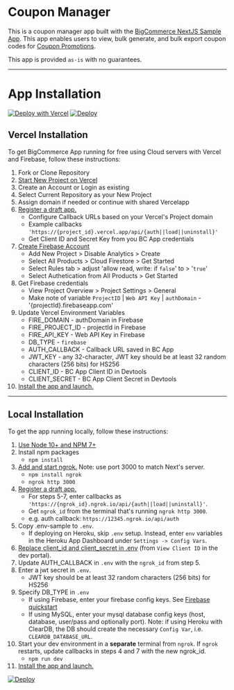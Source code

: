 # Coupon Manager
This is a coupon manager app built with the [BigCommerce NextJS Sample App](https://github.com/bigcommerce/sample-app-nodejs). This app enables users to view, bulk generate, and bulk export coupon codes for [Coupon Promotions](https://support.bigcommerce.com/s/article/Coupon-Promotions).

This app is provided `as-is` with no guarantees.

-----

# App Installation

[![Deploy with Vercel](https://vercel.com/button)](https://vercel.com/new/clone?repository-url=https://github.com/VitaliJud/coupon-code-manager&env=CLIENT_ID,CLIENT_SECRET,AUTH_CALLBACK,JWT_KEY,FIRE_API_KEY,FIRE_DOMAIN,FIRE_PROJECT_ID&envDescription=Doc%20for%20setting%20up%20ENV%20Variable&envLink=https%3A%2F%2Fdeveloper.bigcommerce.com%2Fapi-docs%2Fapps%2Ftutorials%2Fbuild-a-nextjs-sample-app%2Fstep-3-integrate%23set-up-firebase-database&project-name=coupon-code-manager&repository-name=coupon-code-manager)
[![Deploy](https://www.herokucdn.com/deploy/button.svg)](https://heroku.com/deploy?template=https://github.com/VitaliJud/coupon-code-manager)
## Vercel Installation

To get BigCommerce App running for free using Cloud servers with Vercel and Firebase, follow these instructions:

1. Fork or Clone Repository
2. [Start New Project on Vercel](https://vercel.com/docs/concepts/deployments/git#deploying-a-git-repository)
3. Create an Account or Login as existing
4. Select Current Repository as your New Project
5. Assign domain if needed or continue with shared Vercelapp
6. [Register a draft app.](https://developer.bigcommerce.com/api-docs/apps/quick-start#register-a-draft-app)
    - Configure Callback URLs based on your Vercel's Project domain
    - Example callbacks `'https://{project_id}.vercel.app/api/{auth||load||uninstall}'`
    - Get Client ID and Secret Key from you BC App credentials
7. [Create Firebase Account](https://console.firebase.google.com/)
    - Add New Project > Disable Analytics > Create
    - Select All Products > Cloud Firestore > Get Started
    - Select Rules tab > adjust 'allow read, write: if `false`' to > '`true`'
    - Select Authetication from All Products > Get Started
8. Get Firebase credentials
    - View Project Overview > Project Settings > General
    - Make note of variable `ProjectID` | `Web API Key` | `authDomain` - '{projectId}.firebaseapp.com'
9. Update Vercel Environment Variables
    - FIRE_DOMAIN - authDomain in Firebase
    - FIRE_PROJECT_ID - projectId in Firebase
    - FIRE_API_KEY - Web API Key in Firebase
    - DB_TYPE - `firebase`
    - AUTH_CALLBACK - Callback URL saved in BC App
    - JWT_KEY - any 32-character, JWT key should be at least 32 random characters (256 bits) for HS256
    - CLIENT_ID - BC App Client ID in Devtools
    - CLIENT_SECRET - BC App Client Secret in Devtools
10. [Install the app and launch.](https://developer.bigcommerce.com/api-docs/apps/quick-start#install-the-app)

-----

## Local Installation

To get the app running locally, follow these instructions:

1. [Use Node 10+ and NPM 7+](https://docs.npmjs.com/downloading-and-installing-node-js-and-npm#checking-your-version-of-npm-and-node-js)
2. Install npm packages
    - `npm install`
3. [Add and start ngrok.](https://www.npmjs.com/package/ngrok#usage) Note: use port 3000 to match Next's server.
    - `npm install ngrok`
    - `ngrok http 3000`
4. [Register a draft app.](https://developer.bigcommerce.com/api-docs/apps/quick-start#register-a-draft-app)
     - For steps 5-7, enter callbacks as `'https://{ngrok_id}.ngrok.io/api/{auth||load||uninstall}'`. 
     - Get `ngrok_id` from the terminal that's running `ngrok http 3000`.
     - e.g. auth callback: `https://12345.ngrok.io/api/auth`
5. Copy .env-sample to `.env`.
     - If deploying on Heroku, skip `.env` setup.  Instead, enter `env` variables in the Heroku App Dashboard under `Settings -> Config Vars`.
6. [Replace client_id and client_secret in .env](https://devtools.bigcommerce.com/my/apps) (from `View Client ID` in the dev portal).
7. Update AUTH_CALLBACK in `.env` with the `ngrok_id` from step 5.
8. Enter a jwt secret in `.env`.
    - JWT key should be at least 32 random characters (256 bits) for HS256
9. Specify DB_TYPE in `.env`
    - If using Firebase, enter your firebase config keys. See [Firebase quickstart](https://firebase.google.com/docs/firestore/quickstart)
    - If using MySQL, enter your mysql database config keys (host, database, user/pass and optionally port). Note: if using Heroku with ClearDB, the DB should create the necessary `Config Var`, i.e. `CLEARDB_DATABASE_URL`.
10. Start your dev environment in a **separate** terminal from `ngrok`. If `ngrok` restarts, update callbacks in steps 4 and 7 with the new ngrok_id.
    - `npm run dev`
11. [Install the app and launch.](https://developer.bigcommerce.com/api-docs/apps/quick-start#install-the-app)


[![Deploy](https://store-lorovork97.mybigcommerce.com/content/Vercel%20Deploy.svg)](https://vercel.com/new/clone?repository-url=https://github.com/VitaliJud/coupon-code-manager) 
